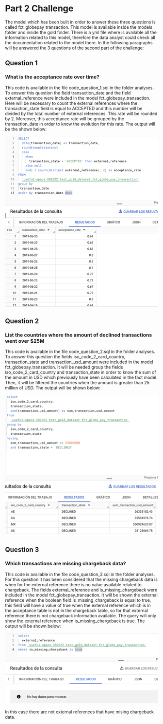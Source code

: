 # Part 2 Challenge 
The model which has been built in order to answer these three questions is called fct_globepay_transaction. This model is available inside the models folder and inside the gold folder. There is a yml file where is available all the information related to this model, therefore the data analyst could check all the documentation related to the model there. 
In the following paragraphs will be answered the 3 questions of the second part of the challenge:

## Question 1
### What is the acceptance rate over time?

This code is available in the file code_question_1.sql in the folder analyses.
To answer this question the field transaction_date and the field external_reference were included in the model fct_globepay_transaction. Here will be necessary to count the external references where the transaction_state field is equal to ACCEPTED and this number will be divided by the total number of external references. This rate will be rounded by 2. Moreover, this acceptance rate will be grouped by the transaction_date in order to know the evolution for this rate.
The output will be the shown below:

![Output question 1](https://github.com/ernestoplaza/dbt_workspace/blob/master/resources/image1.png "Output question 1")

## Question 2
### List the countries where the amount of declined transactions went over $25M

This code is available in the file code_question_2.sql in the folder analyses.
To answer this question the fields iso_code_2_card_country, transaction_state and transaction_usd_amount were included in the model fct_globepay_transaction.
It will be needed group the fields iso_code_2_card_country and transaction_state in order to know the sum of the amount in USD which previously have been calculated in the fact model. Then, it will be filtered the countries when the amount is greater than 25 million of USD.
The output will be shown below:

![Output question 2](https://github.com/ernestoplaza/dbt_workspace/blob/master/resources/image2.png "Output question 2")

## Question 3
### Which transactions are missing chargeback data?

This code is available in the file code_question_3.sql in the folder analyses.
For this question it has been considered that the missing chargeback data is when for the external reference there is no value available related to chargeback.
The fields external_reference and is_missing_chargeback were included in the model fct_globepay_transaction.
It will be shown the external reference when the boolean field is_missing_chargeback is equal to true, this field will have a value of true when the external reference which is in the acceptance table is not in the chargeback table, so for that external reference there is not chargeback information available.
The query will only show the external reference when is_missing_chargeback is true.
The output will be shown below:

![Output question 3](https://github.com/ernestoplaza/dbt_workspace/blob/master/resources/image3.png "Output question 3")

In this case there are not external references that have mising chargeback data.
